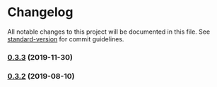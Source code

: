 # Changelog

All notable changes to this project will be documented in this file. See [standard-version](https://github.com/conventional-changelog/standard-version) for commit guidelines.

### [0.3.3](https://github.com/hypermedia-app/alcaeus-loader/compare/v0.3.2...v0.3.3) (2019-11-30)

### [0.3.2](https://github.com/hypermedia-app/alcaeus-loader/compare/v0.3.1...v0.3.2) (2019-08-10)
